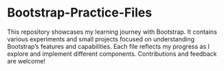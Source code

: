 # Bootstrap-Practice-Files
This repository showcases my learning journey with Bootstrap. It contains various experiments and small projects focused on understanding Bootstrap’s features and capabilities. Each file reflects my progress as I explore and implement different components. Contributions and feedback are welcome!
